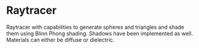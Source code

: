 # Raytracer
Raytracer with capabilities to generate spheres and triangles and shade them using Blinn Phong shading. Shadows have been implemented as well. Materials can either be diffuse or dielectric.
